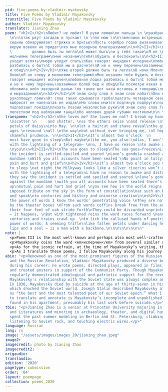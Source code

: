 ```yaml
---
pid: five-poems-by-vladimir-myakovsky
title: Five Poems by Vladimir Mayakovsky
transtitle: Five Poems by Vladimir Mayakovsky
author: Vladimir Mayakovsky
translator: Jianing Zhao
poem: "<h2>I</h2>\nЛюбит? не любит? Я руки ломаю\nи пальцы \n \nразбрасываю разломавши
  \n\n\nтак рвут загадав и пускают \n \nпо маю \n\n\nвенчики встречных ромашек\nпускай
  седины обнаруживает стрижка и бритье\nПусть серебро годов вызванивает\nуймою \n\n\n\n\nнадеюсь
  верую вовеки не придет\nко мне позорное благоразумие\n\n<h2>II</h2>\nУже второй\n
  \         должно быть ты легла\nА может быть\nи у тебя такое\nЯ не \nспешу\n          И
  молниями телеграмм\nмне незачем\nтебя\nбудить и беспокоить\n\n<h2>III</h2>\nморе
  уходит вспять\nморе уходит спать\nКак говорят инцидент исперчен\nлюбовная лодка
  разбилась о быт\nС тобой мы в расчете\nИ не к чему перечень\nвзаимных болей бед
  и обид\n\n<h2>IV</h2>\nУже второй должно быть ты легла\nВ ночи Млечпуть серебряной
  Окою\nЯ не спешу и молниями телеграмм\nМне незачем тебя будить и беспокоить\nкак
  говорят инцидент исперчен\nлюбовная лодка разбилась о быт\nС тобой мы в расчете
  и не к чему перечень\nвзаимных болей бед и обид\nТы посмотри какая в мире тишь\nНочь
  обложила небо звездной данью \nв такие вот часы встаешь и говоришь\nвекам истории
  и мирозданию\n\n<h2>V</h2>\nЯ знаю силу слов я знаю слов набат\nОни не те которым
  рукоплещут ложи\nОт слов таких срываются гроба\nшагать четверкою своих дубовых ножек\nБывает
  выбросят не напечатав не издав\nНо слово мчится подтянув подпруги\nзвенит века и
  подползают поезда\nлизать поэзии мозолистые руки\nЯ знаю силу слов Глядится пустяком\nОпавшим
  лепестком под каблуками танца\nНо человек душой губами костяком\n\n \n \n\n\n"
transpoem: "<h2>I</h2>\nShe loves me? She loves me not? I break my hands\nand fingers,
  \nscatter \n     and shatter, \nas the others seize \nand release \ntête-à-tête
  petals of daisy\ninto May. \n\nlet a haircut and shave reveal\nthe gray \nlet silver
  ages \nresound \nall \nthe way\nbut without ever bringing me, \nI hope, I believe—\nthe
  shameful prudence. \n\n<h2>II</h2>\nIt’s almost two o’clock  \n                you
  must have gone to sleep\nBut maybe\nlike me, you also—\nAlas, I won’t rush it\nAnd
  with the lightning of a telegram— \nno, I have no reason \nto awake and disturb
  \nyou\n\n<h2>III</h2>\nThe sea goes to sleep\nThe sea goes—freeze\nLike they say,
  the incident is settled—spoiled and soured \nLove’s gondola crashed against the
  mundane \nWith you all accounts have been sealed \nNo point in tallying up mutual
  pain and hurt and grief\n\n<h2>IV</h2>\nit’s almost two o’clock you must’ve gone
  to sleep \nat night the Milkyway looks like a silver river\ni won’t rush it and
  with the lightning of a telegram\ni have no reason to awake and disturb you\nas
  they say the incident is settled and spoiled and soured \nlove’s gondola crashed
  against the mundane \nwith you all accounts have been sealed there’s no point tallying
  up\nmutual pain and hurt and grief \nyou see how in the world reigns silence\nnight
  imposed tribute on the sky in the form of constellation\nat such an hour you rise
  and speak\nto centuries and history and universe creation\n\n<h2>V</h2>\nI know
  the power of words I know the words’ penetrating voice \nThey are not the ones applauded
  by the theater boxes \nFrom such words coffins break free from the earth \nand with
  their four feet of oak stride forth\nThey could be discarded unprinted unpublished
  – it happens, \nBut with tightened reins the word races forward \nand rings for
  centuries and trains crawl up  \nto lick the callused hands of poetry\nI know the
  power of words. A seeming trifle\nlike fallen petals under dancing heels,\nbut with
  lips and a soul – is a man with a backbone.\n\n\n\n\n\n\n\n"
note: |-
  <p>Poem III is the most well-known and perhaps also most well-crafted poem within this series. It opens with a rhymed couplet about the sea, which is extremely difficult to translate, because it not only introduces the water imagery that will be elaborated by the metaphor of the love boat after a few lines, but also references a popular Russian children’s game that finds no parallels in Anglophone culture. In this game, a chosen <em>водящий</em> chants: «Море волнуется раз, море волнуется два…морская фигура на месте замри!» Игроки в это время раскачиваются и кружатся, но при слове «замри», они должные замирать в позе, otherwise they would lose. Due to the lack of similar games in English whose name keeps the water imagery, I decide to keep a literal translation for the first half of these lines (<em>море уходит</em> – “the sea goes”), but tweak the second half to create rhymed endings, especially with the use of the word “freeze” at the end to evoke the chant featured in the children’s game. The dash I put between “goes” and “freeze” allows for multiple interpretations: in context of the game, it could emphasize the abruptness of the action, when the game leader suddenly chants “морская фигура на месте замри!”; if we disregard the game reference, “freeze” can be conceived as synonymous as “sleep,” and the dash could suggest a long, dragged-out process during which the relationship, like the freezing sea, becomes cold and stagnant.</p>
  <p>Mayakovsky coins the word <em>исперчен</em> from several similar sounding words: <em>исчерпен</em> (“to settle”), <em>испорчен</em> (“to spoil”), and <em>перчить</em> (“to pepper”). As there is no single English word to capture all these layers of meanings, I decided to use three words to be true to the complexity of Mayakovsky’s diction here. I used alliteration to create a sense of coherence amongst this three adjectives that were bred from the same source word (<em>исперчен</em>), and a dash in between to elucidate the logic: the incident looks like it has been settled, but in fact it has been spoiled and soured. In the ensuing lines, I translated <em>в расчете</em> as “all accounts have been sealed.” I thought about translating it as “we’re even,” which would be more idiomatic, but I decided to reflect the shared <em>че</em> root in <em>исперчен</em> and <em>расчете</em> (as well as in <em>перечень</em> in the next line) by extending the alliteration from “settled/spoiled/soured” to “sealed.” These <em>чень</em>/</em>чет</em> roots establish the motif of counting, which is centralized in this poem, most notably through the ideas of <em>расчет</em> (in my translation, “accounts”) and <em>перечень</em> (in my translation, “tallying up”), but also hinted through the children’s game (the counting in “Море волнуется раз… два… три…”). One finds this motif of counting even in the beginning of the first poem, when the lovers count off flower petals to make guesses about love.</p>
  <p>As for the iconic refrain, at the time of Mayakovsky’s writing, there were few options of entertainment for the youth, and lovers often go on boat rides in the parks. To highlight this particular phenomenon, I translated <em>лодка</em> to not the more intuitive and literal answer – “boat” – but to “gondola,” which is a particular type of boat rented often by lovers to roam around the city of Venice in leisure, to evoke images of idealized romance associated with <em>любовная лодка</em>, as opposed to the harsh realism of the Soviet <em>быт</em>. The word <em>быт</em> itself is almost untranslatable. However, I also do not want to leave it untranslated, since readers without a Russian background would hardly understand what it means; the use of a footnote is possible, but would interrupt the rhythm of the poetry-reading experience. I considered “life,” “existence,” “being,” but all of them seem too broad and nonsensical in the context of this line. I eventually chose “mundane” to sharpen and focalize the contrast with what the <em>любовная лодка</em> represents.</p>
  <p>As I translate these poems, I follow Mayakovsky along his journey of the mind and of the soul, in his frustrations as both a lover and a poet. We would never know why he eventually decided to commit suicide, having written these last lines that suggest optimism and self-respect (as a man with a backbone). Perhaps the pressure from the dancing heels was too much to bear; perhaps the love boat crashing against the mundane was too devastating. I do not know, but from reading Mayakovsky, what I have learned is the power of words to create, to destroy, to persist, and to transform, as his words still – as he himself predicted – race forward and ring in our world today.</p>
abio: "<p>Renowned as one of the most prominent figures of the Russian Futurist movement
  and the Russian Revolution, Vladimir Mayakovsky produced a diverse body of work
  during his career: he wrote poems, directed plays, appeared in films, edited journals,
  and created posters in support of the Communist Party. Though Mayakovsky’s work
  regularly demonstrated ideological and patriotic support for the revolutionary ideology,
  Mayakovsky's relationship with the Soviet state was always complex and often tumultuous.
  In 1930, Mayakovsky died by suicide at the age of thirty-seven in his apartment,
  which shocked the Soviet world. Joseph Stalin described Mayakovsky after his death
  as “the best and the most talented poet of our Soviet epoch.” What I have chosen
  to translate and annotate is Mayakovsky’s incomplete and unpublished poem cycle
  found in his apartment, presumably his last work before suicide.</p>"
tbio: "<p>Jianing Zhao is a senior at Princeton University majoring in Slavic Languages
  and Literatures and minoring in archaeology, theater, and digital humanities. She
  spent the past summer modeling in Berlin and St. Petersburg, climbing rooftops,
  listening to Soviet rock, and touching electric wires.</p>"
language: Russian
lang: ru
image: "/assets/images/images_20/jianing_zhao.jpeg"
image2: 
imagecredit: photo by Jianing Zhao
imagecredit2: 
origaudio: 
translaudio: 
edition: '2020'
pagetype: submission
order: '04'
layout: poempage
collection: poems_2020
---
```

